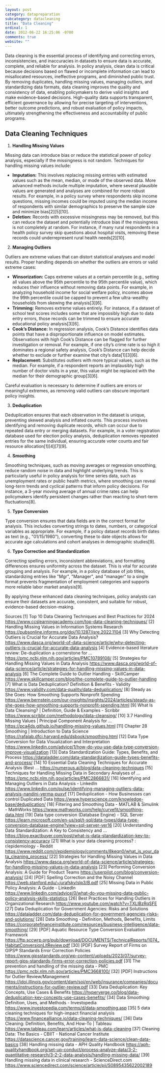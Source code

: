 ```yaml
---
layout: post
category: datapreparation
subcategory: datacleaning
title: "Data Cleaning"
ordinal: 1
date: 2012-06-22 16:25:06 -0700
comments: true
website: ""
---
```


Data cleaning is the essential process of identifying and correcting errors, inconsistencies, and inaccuracies in datasets to ensure data is accurate, complete, and reliable for analysis. In policy analysis, clean data is critical because decisions based on flawed or incomplete information can lead to misallocated resources, ineffective programs, and diminished public trust. By removing duplicates, handling missing values, managing outliers, and standardizing data formats, data cleaning improves the quality and consistency of data, enabling policymakers to derive valid insights and make evidence-based decisions. High-quality data supports transparent, efficient governance by allowing for precise targeting of interventions, better outcome predictions, and robust evaluation of policy impacts, ultimately strengthening the effectiveness and accountability of public programs.

## Data Cleaning Techniques

1. **Handling Missing Values**

Missing data can introduce bias or reduce the statistical power of policy analysis, especially if the missingness is not random. Techniques for handling missing values include:

- **Imputation:** This involves replacing missing entries with estimated values such as the mean, median, or mode of the observed data. More advanced methods include multiple imputation, where several plausible values are generated and analyses are combined for more robust results. For example, in a policy survey where respondents skip income questions, missing incomes could be imputed using the median income of respondents with similar demographics to preserve the sample size and minimize bias[2][5][10].
- **Deletion:** Records with excessive missingness may be removed, but this can reduce the dataset and potentially introduce bias if the missingness is not completely at random. For instance, if many rural respondents in a health policy survey skip questions about hospital visits, removing these records could underrepresent rural health needs[2][10].

2. **Managing Outliers**

Outliers are extreme values that can distort statistical analyses and model results. Proper handling depends on whether the outliers are errors or valid extreme cases:

- **Winsorization:** Caps extreme values at a certain percentile (e.g., setting all values above the 95th percentile to the 95th percentile value), which reduces their influence without removing data points. For example, in analyzing household income for social welfare policy, incomes above the 99th percentile could be capped to prevent a few ultra-wealthy households from skewing the analysis[3][6].
- **Trimming:** Removes extreme values entirely. For instance, if a dataset of school test scores includes some that are impossibly high due to data entry errors, those records can be trimmed to ensure accurate educational policy analysis[3][6].
- **Cook’s Distance:** In regression analysis, Cook’s Distance identifies data points that have a disproportionate influence on model estimates. Observations with high Cook’s Distance can be flagged for further investigation or removal. For example, if one city’s crime rate is so high it dominates a regional safety analysis, Cook’s Distance can help decide whether to exclude or further examine that city’s data[1][3][6].
- **Replacement:** Substitutes outliers with more typical values, such as the median. For example, if a respondent reports an implausibly high number of doctor visits in a year, this value might be replaced with the median for their demographic group[3][6].

Careful evaluation is necessary to determine if outliers are errors or meaningful extremes, as removing valid outliers can obscure important policy insights.

3. **Deduplication**

Deduplication ensures that each observation in the dataset is unique, preventing skewed analysis and inflated counts. This process involves identifying and removing duplicate records, which can occur due to repeated data entry or merging datasets. For example, in a voter registration database used for election policy analysis, deduplication removes repeated entries for the same individual, ensuring accurate voter counts and fair resource allocation[1][4][7][9].

4. **Smoothing**

Smoothing techniques, such as moving averages or regression smoothing, reduce random noise in data and highlight underlying trends. This is particularly useful in policy analysis for time series data, such as unemployment rates or public health metrics, where smoothing can reveal long-term trends and cyclical patterns that inform policy decisions. For instance, a 3-year moving average of annual crime rates can help policymakers identify persistent changes rather than reacting to short-term fluctuations[8].

5. **Type Conversion**

Type conversion ensures that data fields are in the correct format for analysis. This includes converting strings to dates, numbers, or categorical variables as appropriate. For example, if a policy dataset records birth dates as text (e.g., "01/15/1980"), converting these to date objects allows for accurate age calculations and cohort analyses in demographic studies[9].

6. **Typo Correction and Standardization**

Correcting spelling errors, inconsistent abbreviations, and formatting differences ensures uniformity across the dataset. This is vital for accurate grouping and analysis. For example, in a policy database of job titles, standardizing entries like "Mgr", "Manager", and "manager" to a single format prevents fragmentation of employment categories and supports more reliable labor market analysis[9].

By applying these enhanced data cleaning techniques, policy analysts can ensure their datasets are accurate, consistent, and suitable for robust, evidence-based decision-making.

Sources
[1] Top 10 Data Cleaning Techniques and Best Practices for 2024 https://www.ccslearningacademy.com/top-data-cleaning-techniques/
[2] Handling Missing Values in Information Systems Research https://pubsonline.informs.org/doi/10.1287/isre.2022.1104
[3] Why Detecting Outliers is Crucial for Accurate Data Analysis? https://www.dasca.org/world-of-data-science/article/why-detecting-outliers-is-crucial-for-accurate-data-analysis
[4] Evidence-based literature review: De-duplication a cornerstone for ... https://pmc.ncbi.nlm.nih.gov/articles/PMC10789108/
[5] Strategies for Handling Missing Values in Data Analysis https://www.dasca.org/world-of-data-science/article/strategies-for-handling-missing-values-in-data-analysis
[6] The Complete Guide to Outlier Handling - SkillCamper https://www.skillcamper.com/blog/the-complete-guide-to-outlier-handling
[7] What is Data Deduplication? Definition & Benefits - Validity https://www.validity.com/data-quality/data-deduplication/
[8] Steady as She Goes: How Smoothing Supports Nonprofit Spending https://www.bernstein.com/our-insights/insights/2024/articles/steady-as-she-goes-how-smoothing-supports-nonprofit-spending.html
[9] What Is Data Cleansing? | Definition, Guide & Examples - Scribbr https://www.scribbr.com/methodology/data-cleansing/
[10] 3.7 Handling Missing Values | Principal Component Analysis for ... https://pca4ds.github.io/handling-missing-values.html
[11] Chapter 28 Smoothing | Introduction to Data Science https://rafalab.dfci.harvard.edu/dsbook/smoothing.html
[12] Data Type Conversion for Data Visualization and Interpretation https://www.linkedin.com/advice/1/how-do-you-use-data-type-conversion-improve-visualization
[13] Data Standardization Guide: Types, Benefits, and Process https://dataladder.com/data-standardization-guide-types-benefits-and-process/
[14] 10 Essential Data Cleaning Techniques for Accurate Analysis (Best ... https://numerous.ai/blog/data-cleaning-techniques
[15] Techniques for Handling Missing Data in Secondary Analyses of ... https://pmc.ncbi.nlm.nih.gov/articles/PMC2866831/
[16] Identifying and Managing Outliers in Data Analysis - LinkedIn https://www.linkedin.com/pulse/identifying-managing-outliers-data-analysis-nandini-verma-puxvf
[17] Deduplication - How Businesses can control Duplicated Data https://www.hyperscience.com/knowledge-base/deduplication/
[18] Filtering and Smoothing Data - MATLAB & Simulink - MathWorks https://www.mathworks.com/help/curvefit/smoothing-data.html
[19] Data type conversion (Database Engine) - SQL Server https://learn.microsoft.com/en-us/sql/t-sql/data-types/data-type-conversion-database-engine?view=sql-server-ver16
[20] Understanding Data Standardization: A Key to Consistency and ... https://blog.exactbuyer.com/post/what-is-data-standardization-key-to-consistency-accuracy
[21] What is your data cleaning process? : r/epidemiology - Reddit https://www.reddit.com/r/epidemiology/comments/8keqn0/what_is_your_data_cleaning_process/
[22] Strategies for Handling Missing Values in Data Analysis https://www.dasca.org/world-of-data-science/article/strategies-for-handling-missing-values-in-data-analysis
[23] Performing Conversion Analysis: A Guide for Product Teams https://userpilot.com/blog/conversion-analysis/
[24] [PDF] Spelling Correction and the Noisy Channel https://web.stanford.edu/~jurafsky/slp3/B.pdf
[25] Missing Data in Public Policy Analysis: A Guide - LinkedIn https://www.linkedin.com/advice/0/what-do-you-missing-data-public-policy-analysis-skills-statistics
[26] Best Practices for Handling Outliers in Organizational Research https://www.youtube.com/watch?v=TXLlBzRqSFE
[27] Data Deduplication for Government Agencies: Risks and Solutions https://dataladder.com/data-deduplication-for-government-agencies-risks-and-solutions/
[28] Data Smoothing - Definition, Methods, Benefits, Limits https://corporatefinanceinstitute.com/resources/business-intelligence/data-smoothing/
[29] [PDF] Aquatic Resource Type Conversion Evaluation Framework https://ftp.sccwrp.org/pub/download/DOCUMENTS/TechnicalReports/1074_HabitatConversionLitReview.pdf
[30] [PDF] Survey Report of Firms on GIPS® Standards Error Correction Policies https://www.gipsstandards.org/wp-content/uploads/2023/07/survey-report-gips-standards-firms-error-correction-policies.pdf
[31] The prevention and handling of the missing data - PMC https://pmc.ncbi.nlm.nih.gov/articles/PMC3668100/
[32] [PDF] Instructions for Outlier Review/Management https://idoi.illinois.gov/content/dam/soi/en/web/insurance/companies/documents/instructions-for-outlier-review.pdf
[33] Data Deduplication: Key Concepts, Use Cases & Benefits https://hyperverge.co/blog/data-deduplication-key-concepts-use-cases-benefits/
[34] Data Smoothing: Definition, Uses, and Methods - Investopedia https://www.investopedia.com/terms/d/data-smoothing.asp
[35] 5 data cleaning techniques for high-impact financial analysis https://www.financealliance.io/data-cleaning-techniques/
[36] Data Cleaning: Definition, Benefits, And How-To | Tableau https://www.tableau.com/learn/articles/what-is-data-cleaning
[37] Cleaning Data: The Basics - CBIIT - National Cancer Institute https://datascience.cancer.gov/training/learn-data-science/clean-data-basics
[38] Handling missing data - APH Quality Handbook https://aph-qualityhandbook.org/set-up-conduct/process-analyze-data/3-2-quantitative-research/3-2-2-data-analysis/handling-missing-data/
[39] Handling missing data in clinical research - ScienceDirect.com https://www.sciencedirect.com/science/article/pii/S0895435622002189
